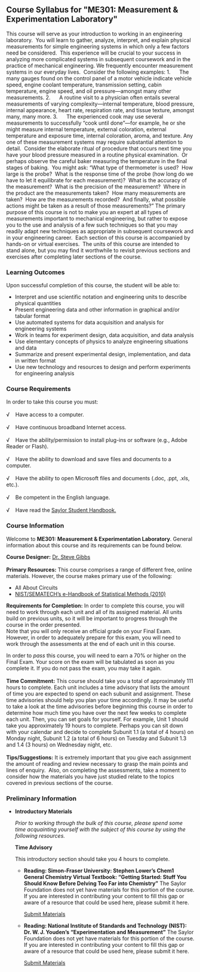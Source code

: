 Course Syllabus for "ME301: Measurement & Experimentation Laboratory"
---------------------------------------------------------------------

This course will serve as your introduction to working in an engineering
laboratory.  You will learn to gather, analyze, interpret, and explain
physical measurements for simple engineering systems in which only a few
factors need be considered.  This experience will be crucial to your
success in analyzing more complicated systems in subsequent coursework
and in the practice of mechanical engineering. We frequently encounter
measurement systems in our everyday lives.  Consider the following
examples: 1.      The many gauges found on the control panel of a motor
vehicle indicate vehicle speed, engine coolant temperature, transmission
setting, cabin temperature, engine speed, and oil pressure—amongst many
other measurements. 2.      A routine visit to a physician often entails
several measurements of varying complexity—internal temperature, blood
pressure, internal appearance, heart rate, respiration rate, and tissue
texture, amongst many, many more. 3.      The experienced cook may use
several measurements to successfully “cook until done”—for example, he
or she might measure internal temperature, external coloration, external
temperature and exposure time, internal coloration, aroma, and texture.
Any one of these measurement systems may require substantial attention
to detail.  Consider the elaborate ritual of procedure that occurs next
time you have your blood pressure measured in a routine physical
examination.  Or perhaps observe the careful baker measuring the
temperature in the final stages of baking.  You might ask: “What type of
thermometer is used?  How large is the probe?  What is the response time
of the probe (how long do we have to let it equilibrate for each
measurement)?  What is the accuracy of the measurement?  What is the
precision of the measurement?  Where in the product are the measurements
taken?  How many measurements are taken?  How are the measurements
recorded?  And finally, what possible actions might be taken as a result
of those measurements?” The primary purpose of this course is not to
make you an expert at all types of measurements important to mechanical
engineering, but rather to expose you to the use and analysis of a few
such techniques so that you may readily adapt new techniques as
appropriate in subsequent coursework and in your engineering career. 
Each section of this course is accompanied by hands-on or virtual
exercises.  The units of this course are intended to stand alone, but
you may find it worthwhile to revisit previous sections and exercises
after completing later sections of the course.

### Learning Outcomes

Upon successful completion of this course, the student will be able
to:  

-   Interpret and use scientific notation and engineering units to
    describe physical quantities
-   Present engineering data and other information in graphical and/or
    tabular format
-   Use automated systems for data acquisition and analysis for
    engineering systems
-   Work in teams for experiment design, data acquisition, and data
    analysis
-   Use elementary concepts of physics to analyze engineering situations
    and data
-   Summarize and present experimental design, implementation, and data
    in written format
-   Use new technology and resources to design and perform experiments
    for engineering analysis

### Course Requirements

In order to take this course you must:  
    
 √    Have access to a computer.  
    
 √    Have continuous broadband Internet access.  
    
 √    Have the ability/permission to install plug-ins or software (e.g.,
Adobe Reader or Flash).  
    
 √    Have the ability to download and save files and documents to a
computer.  
    
 √    Have the ability to open Microsoft files and documents (.doc,
.ppt, .xls, etc.).  
    
 √    Be competent in the English language.  
    
 √    Have read the [Saylor Student
Handbook.](http://www.saylor.org/site/wp-content/uploads/2012/05/Saylor-StudentHandbook.pdf)

### Course Information

Welcome to **ME301:** **Measurement & Experimentation Laboratory**.
General information about this course and its requirements can be found
below.  
  
 **Course Designer:** [Dr. Steve
Gibbs](http://www.saylor.org/faculty-a-g/#DrSteveGibbs)  
    
 **Primary Resources:** This course comprises a range of different free,
online materials. However, the course makes primary use of the
following:  

-   All About Circuits
-   [NIST/SEMATECH’s e-Handbook of Statistical Methods
    (2010)](http://www.saylor.org/site/wp-content/uploads/2011/07/ME301-1.1.pdf)

**Requirements for Completion:** In order to complete this course, you
will need to work through each unit and all of its assigned material.
All units build on previous units, so it will be important to progress
through the course in the order presented.  
 Note that you will only receive an official grade on your Final Exam.
However, in order to adequately prepare for this exam, you will need to
work through the assessments at the end of each unit in this course.   
  
 In order to *pass* this course, you will need to earn a 70% or higher
on the Final Exam. Your score on the exam will be tabulated as soon as
you complete it. If you do not pass the exam, you may take it again.   
    
 **Time Commitment:** This course should take you a total of
approximately 111 hours to complete. Each unit includes a time advisory
that lists the amount of time you are expected to spend on each subunit
and assignment. These time advisories should help you plan your time
accordingly. It may be useful to take a look at the time advisories
before beginning this course in order to determine how much time you
have over the next few weeks to complete each unit. Then, you can set
goals for yourself. For example, Unit 1 should take you approximately 19
hours to complete. Perhaps you can sit down with your calendar and
decide to complete Subunit 1.1 (a total of 4 hours) on Monday night,
Subunit 1.2 (a total of 6 hours) on Tuesday and Subunit 1.3 and 1.4 (3
hours) on Wednesday night, etc.  
    
 **Tips/Suggestions:** It is extremely important that you give each
assignment the amount of reading and review necessary to grasp the main
points and lines of enquiry.  Also, on completing the assessments, take
a moment to consider how the materials you have just studied relate to
the topics covered in previous sections of the course.

### Preliminary Information

-   **Introductory Materials**

    *Prior to working through the bulk of this course, please spend some
    time acquainting yourself with the subject of this course by using
    the following resources.*

    **Time Advisory**  

    This introductory section should take you 4 hours to complete.

    -   **Reading: Simon-Fraser University: Stephen Lower’s Chem1
        General Chemistry Virtual Textbook: “Getting Started: Stuff You
        Should Know Before Delving Too Far into Chemistry”**
        The Saylor Foundation does not yet have materials for this
        portion of the course. If you are interested in contributing
        your content to fill this gap or aware of a resource that could
        be used here, please submit it here.

        [Submit Materials](/contribute/)

    -   **Reading: National Institute of Standards and Technology
        (NIST): Dr. W. J. Youden’s “Experimentation and Measurement”**
        The Saylor Foundation does not yet have materials for this
        portion of the course. If you are interested in contributing
        your content to fill this gap or aware of a resource that could
        be used here, please submit it here.

        [Submit Materials](/contribute/)

